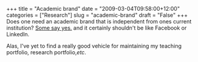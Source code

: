 +++
title = "Academic brand"
date = "2009-03-04T09:58:00+12:00"
categories = ["Research"]
slug = "academic-brand"
draft = "False"
+++
Does one need an academic brand that is independent from ones
current institution? [Some say yes.](http://academhack.outsidethetext.com/home/2009/academic-branding-and-portfolio-control/)
and it certainly shouldn't be like Facebook or LinkedIn.

Alas, I've yet to find a really good vehicle for maintaining my
teaching portfolio, research portfolio,_etc_.

